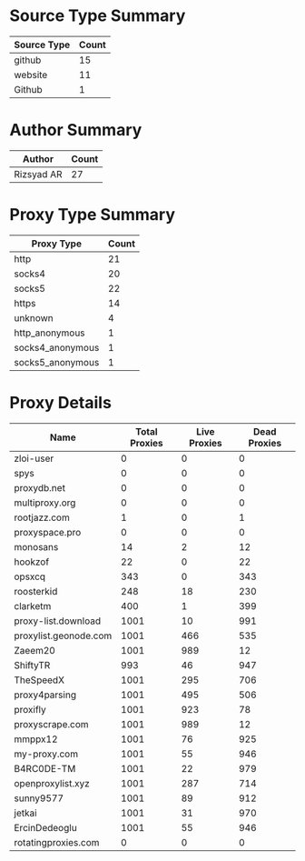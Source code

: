 # Source Type Summary

| Source Type | Count |
|-------------|-------|
| github | 15 |
| website | 11 |
| Github | 1 |


# Author Summary

| Author | Count |
|--------|-------|
| Rizsyad AR | 27 |


# Proxy Type Summary

| Proxy Type | Count |
|------------|-------|
| http | 21 |
| socks4 | 20 |
| socks5 | 22 |
| https | 14 |
| unknown | 4 |
| http_anonymous | 1 |
| socks4_anonymous | 1 |
| socks5_anonymous | 1 |


# Proxy Details

| Name | Total Proxies | Live Proxies | Dead Proxies |
|------|---------------|--------------|---------------|
| zloi-user | 0 | 0 | 0 |
| spys | 0 | 0 | 0 |
| proxydb.net | 0 | 0 | 0 |
| multiproxy.org | 0 | 0 | 0 |
| rootjazz.com | 1 | 0 | 1 |
| proxyspace.pro | 0 | 0 | 0 |
| monosans | 14 | 2 | 12 |
| hookzof | 22 | 0 | 22 |
| opsxcq | 343 | 0 | 343 |
| roosterkid | 248 | 18 | 230 |
| clarketm | 400 | 1 | 399 |
| proxy-list.download | 1001 | 10 | 991 |
| proxylist.geonode.com | 1001 | 466 | 535 |
| Zaeem20 | 1001 | 989 | 12 |
| ShiftyTR | 993 | 46 | 947 |
| TheSpeedX | 1001 | 295 | 706 |
| proxy4parsing | 1001 | 495 | 506 |
| proxifly | 1001 | 923 | 78 |
| proxyscrape.com | 1001 | 989 | 12 |
| mmppx12 | 1001 | 76 | 925 |
| my-proxy.com | 1001 | 55 | 946 |
| B4RC0DE-TM | 1001 | 22 | 979 |
| openproxylist.xyz | 1001 | 287 | 714 |
| sunny9577 | 1001 | 89 | 912 |
| jetkai | 1001 | 31 | 970 |
| ErcinDedeoglu | 1001 | 55 | 946 |
| rotatingproxies.com | 0 | 0 | 0 |
